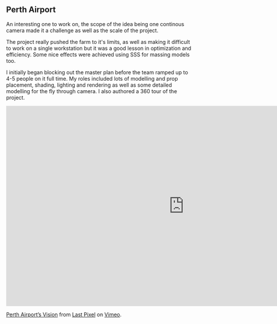 ## Perth Airport

An interesting one to work on, the scope of the idea being one 
continous camera made it a challenge as well as the scale of 
the project.

The project really pushed the farm to it's limits, as well as making it 
difficult to work on a single workstation but it was a good lesson in 
optimization and efficiency. Some nice effects were achieved using SSS 
for massing models too.

I initially began blocking out the master plan before the team ramped 
up to 4-5 people on it full time. My roles included lots of modelling 
and prop placement, shading, lighting and rendering as well as some 
detailed modelling for the fly through camera. I also authored a 360 
tour of the project.

<div class="video-responsive">
<iframe src="https://player.vimeo.com/video/103406074" width="960" height="540" frameborder="0" webkitallowfullscreen mozallowfullscreen allowfullscreen></iframe> <p><a href="http://vimeo.com/103406074">Perth Airport’s Vision</a> from <a href="http://vimeo.com/lastpixel">Last Pixel</a> on <a href="https://vimeo.com">Vimeo</a>.</p>
</div>